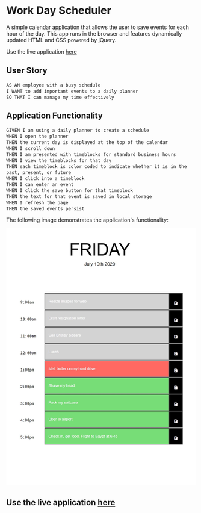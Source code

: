 # Work Day Scheduler

A simple calendar application that allows the user to save events for each hour of the day. This app runs in the browser and features dynamically updated HTML and CSS powered by jQuery.

Use the live application [here](https://ya1sec.github.io/schedule/)

## User Story

```
AS AN employee with a busy schedule
I WANT to add important events to a daily planner
SO THAT I can manage my time effectively
```

## Application Functionality

```
GIVEN I am using a daily planner to create a schedule
WHEN I open the planner
THEN the current day is displayed at the top of the calendar
WHEN I scroll down
THEN I am presented with timeblocks for standard business hours
WHEN I view the timeblocks for that day
THEN each timeblock is color coded to indicate whether it is in the past, present, or future
WHEN I click into a timeblock
THEN I can enter an event
WHEN I click the save button for that timeblock
THEN the text for that event is saved in local storage
WHEN I refresh the page
THEN the saved events persist
```

The following image demonstrates the application's functionality:

![day planner demo](./Assets/demo.jpg)

## Use the live application [here](https://ya1sec.github.io/schedule/)
